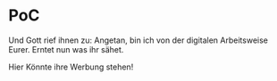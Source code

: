 # PoC

Und Gott rief ihnen zu:
  Angetan, bin ich von der digitalen Arbeitsweise Eurer. Erntet nun was ihr sähet.

Hier Könnte ihre Werbung stehen!
